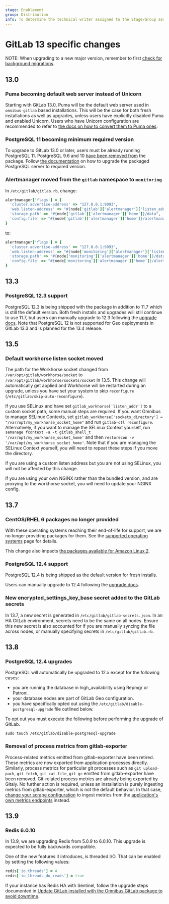 ```yaml
---
stage: Enablement
group: Distribution
info: To determine the technical writer assigned to the Stage/Group associated with this page, see https://about.gitlab.com/handbook/engineering/ux/technical-writing/#designated-technical-writers
---
```


# GitLab 13 specific changes

NOTE:
When upgrading to a new major version, remember to first [check for background migrations](https://docs.gitlab.com/ee/update/index.html#checking-for-background-migrations-before-upgrading).

## 13.0

### Puma becoming default web server instead of Unicorn

Starting with GitLab 13.0, Puma will be the default web server used in
`omnibus-gitlab` based installations. This will be the case for both fresh
installations as well as upgrades, unless users have explicitly disabled Puma
and enabled Unicorn. Users who have Unicorn configuration are recommended to
refer to [the docs on how to convert them to Puma ones](../settings/puma.md#converting-unicorn-settings-to-puma).

### PostgreSQL 11 becoming minimum required version

To upgrade to GitLab 13.0 or later, users must be already running PostgreSQL 11.
PostgreSQL 9.6 and 10 [have been removed from](https://gitlab.com/gitlab-org/omnibus-gitlab/-/merge_requests/4186)
the package. Follow [the documentation](../settings/database.md#upgrade-packaged-postgresql-server)
on how to upgrade the packaged PostgreSQL server to required version.

### Alertmanager moved from the `gitlab` namespace to `monitoring`

In `/etc/gitlab/gitlab.rb`, change:

```ruby
alertmanager['flags'] = {
  'cluster.advertise-address' => "127.0.0.1:9093",
  'web.listen-address' => "#{node['gitlab']['alertmanager']['listen_address']}",
  'storage.path' => "#{node['gitlab']['alertmanager']['home']}/data",
  'config.file' => "#{node['gitlab']['alertmanager']['home']}/alertmanager.yml"
}
```

to:

```ruby
alertmanager['flags'] = {
  'cluster.advertise-address' => "127.0.0.1:9093",
  'web.listen-address' => "#{node['monitoring']['alertmanager']['listen_address']}",
  'storage.path' => "#{node['monitoring']['alertmanager']['home']}/data",
  'config.file' => "#{node['monitoring']['alertmanager']['home']}/alertmanager.yml"
}
```

## 13.3

### PostgreSQL 12.3 support

PostgreSQL 12.3 is being shipped with the package in addition to 11.7 which is still the default version.
Both fresh installs and upgrades will still continue to use 11.7, but users can manually upgrade to 12.3 following the
[upgrade docs](../settings/database.md#upgrade-packaged-postgresql-server). Note that PostgreSQL 12 is not supported
for Geo deployments in GitLab 13.3 and is planned for the 13.4 release.

## 13.5

### Default workhorse listen socket moved

The path for the Workhorse socket changed from `/var/opt/gitlab/workhorse/socket` to `/var/opt/gitlab/workhorse/sockets/socket` in 13.5. This change will automatically get applied and Workhorse will be restarted during an upgrade, unless you have set your system to skip `reconfigure` (`/etc/gitlab/skip-auto-reconfigure`).

If you use SELinux and have set `gitlab_workhorse['listen_addr']` to a custom socket path, some manual steps are required. If you want Omnibus to manage SELinux Contexts, set `gitlab_workhorse['sockets_directory'] = "/var/opt/my_workhorse_socket_home"` and run `gitlab-ctl reconfigure`. Alternatively, if you want to manage the SELinux Context yourself, run `semanage fcontext -a -t gitlab_shell_t '/var/opt/my_workhorse_socket_home'` and then `restorecon -v '/var/opt/my_workhorse_socket_home'`. Note that if you are managing the SELinux Context yourself, you will need to repeat these steps if you move the directory.

If you are using a custom listen address but you are not using SELinux, you will not be affected by this change.

If you are using your own NGINX rather than the bundled version, and are proxying to the workhorse socket, you will need to update your NGINX config.

## 13.7

### CentOS/RHEL 6 packages no longer provided

With these operating systems reaching their end-of-life for support, we are no longer providing packages for them. See the [supported operating systems](../package-information/deprecated_os.md) page for details.

This change also impacts [the packages available for Amazon Linux 2](README.md#gitlab-137-and-later-unavailable-on-amazon-linux-2).

### PostgreSQL 12.4 support

PostgreSQL 12.4 is being shipped as the default version for fresh installs.

Users can manually upgrade to 12.4 following the  [upgrade docs](../settings/database.md#gitlab-133-and-later).

### New encrypted_settings_key_base secret added to the GitLab secrets

In 13.7, a new secret is generated in `/etc/gitlab/gitlab-secrets.json`. In an HA GitLab environment, secrets need to
be the same on all nodes. Ensure this new secret is also accounted for if you are manually syncing the file across
nodes, or manually specifying secrets in `/etc/gitlab/gitlab.rb`.

## 13.8

### PostgreSQL 12.4 upgrades

PostgreSQL will automatically be upgraded to 12.x except for the following cases:

- you are running the database in high_availability using Repmgr or Patroni.
- your database nodes are part of GitLab Geo configuration.
- you have specifically opted out using the `/etc/gitlab/disable-postgresql-upgrade` file outlined below.

To opt out you must execute the following before performing the upgrade of GitLab.

```shell
sudo touch /etc/gitlab/disable-postgresql-upgrade
```

<!-- disabling this rule because it fails on gitlab-exporter -->
<!-- markdownlint-disable MD044 -->
### Removal of process metrics from gitlab-exporter

Process-related metrics emitted from gitlab-exporter have been retired. These metrics are now exported
from application processes directly.
Similarly, process metrics for particular git processes such as `git upload-pack`,
`git fetch`, `git cat-file`, `git gc` emitted from gitlab-exporter have been removed.
Git-related process metrics are already being exported by Gitaly.
No further action is required, unless an installation is purely
ingesting metrics from gitlab-exporter, which is not the default behavior. In that case,
[change your scrape configuration](https://docs.gitlab.com/ee/administration/monitoring/prometheus/#adding-custom-scrape-configurations)
to ingest metrics from the [application's own metrics endpoints](https://docs.gitlab.com/ee/administration/monitoring/prometheus/gitlab_metrics.html)
instead.
<!-- markdownlint-enable MD044 -->

## 13.9

### Redis 6.0.10

In 13.9, we are upgrading Redis from 5.0.9 to 6.0.10. This upgrade is expected
to be fully backwards compatible.

One of the new features it introduces, is threaded I/O. That can be enabled by
setting the following values:

```ruby
redis['io_threads'] = 4
redis['io_threads_do_reads'] = true
```

If your instance has Redis HA with Sentinel, follow the upgrade steps documented
in [Update GitLab installed with the Omnibus GitLab package to avoid
downtime](https://gitlab.com/gitlab-org/omnibus-gitlab/-/blob/master/doc/update/README.md#use-redis-ha-using-sentinel).
